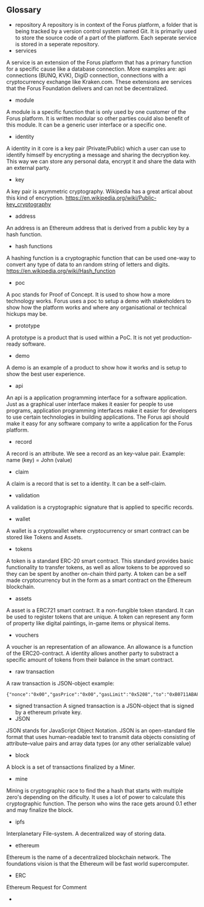 ## Glossary

* repository
A repository is in context of the Forus platform, a folder that is being tracked by a version control system named Git. It is primarily used to store the source code of a part of the platform. Each seperate service is stored in a seperate repository. 
* services

A service is an extension of the Forus platform that has a primary function for a specific cause like a database connection. More examples are: api connections (BUNQ, KVK), DigiD connection, connections with a cryptocurrency exchange like Kraken.com. These extensions are services that the Forus Foundation delivers and can not be decentralized.
* module

A module is a specific function that is only used by one customer of the Forus platform. It is written modular so other parties could also benefit of this module. It can be a generic user interface or a specific one.
* identity

A identity in it core is a key pair (Private/Public) which a user can use to identify himself by encrypting a message and sharing the decryption key. This way we can store any personal data, encrypt it and share the data with an external party.
* key

A key pair is asymmetric cryptography. Wikipedia has a great artical about this kind of encryption. https://en.wikipedia.org/wiki/Public-key_cryptography
* address

An address is an Ethereum address that is derived from a public key by a hash function.
* hash functions

A hashing function is a cryptographic function that can be used one-way to convert any type of data to an random string of letters and digits. https://en.wikipedia.org/wiki/Hash_function
* poc

A poc stands for Proof of Concept. It is used to show how a more technology works. Forus uses a poc to setup a demo with stakeholders to show how the platform works and where any organisational or technical hickups may be.
* prototype

A prototype is a product that is used within a PoC. It is not yet production-ready software.
* demo

A demo is an example of a product to show how it works and is setup to show the best user experience.
* api

An api is a application programming interface for a software application. Just as a graphical user interface makes it easier for people to use programs, application programming interfaces make it easier for developers to use certain technologies in building applications. The Forus api should make it easy for any software company to write a application for the Forus platform.
* record

A record is an attribute. We see a record as an key-value pair. Example: name (key) = John (value)
* claim

A claim is a record that is set to a identity. It can be a self-claim.
* validation

A validation is a cryptographic signature that is applied to specific records.
* wallet

A wallet is a cryptowallet where cryptocurrency or smart contract can be stored like Tokens and Assets.
* tokens

A token is a standard ERC-20 smart contract. This standard provides basic functionality to transfer tokens, as well as allow tokens to be approved so they can be spent by another on-chain third party. A token can be a self made cryptocurrency but in the form as a smart contract on the Ethereum blockchain.
* assets

A asset is a ERC721 smart contract. It a non-fungible token standard. It can be used to register tokens that are unique. A token can represent any form of property like digital paintings, in-game items or physical items.
* vouchers

A voucher is an representation of an allowance. An allowance is a function of the ERC20-contract. A identity allows another party to substract a specific amount of tokens from their balance in the smart contract.
* raw transaction

A raw transaction is JSON-object example:
```
{"nonce":"0x00","gasPrice":"0x00","gasLimit":"0x5208","to":"0xB0711ABA8Dc9b105DA40BA7e06daB1Cc2EA32A96","value":"0x4563918244f40000","data":"0x","chainId":1}
```
* signed transaction
A signed transaction is a JSON-object that is signed by a ethereum private key.
* JSON

JSON stands for JavaScript Object Notation. JSON is an open-standard file format that uses human-readable text to transmit data objects consisting of attribute–value pairs and array data types (or any other serializable value)
* block

A block is a set of transactions finalized by a Miner.
* mine

Mining is cryptographic race to find the a hash that starts with multiple zero's depending on the dificulty. It uses a lot of power to calculate this cryptographic function. The person who wins the race gets around 0.1 ether and may finalize the block.
* ipfs

Interplanetary File-system. A decentralized way of storing data.
* ethereum

Ethereum is the name of a decentralized blockchain network. The foundations vision is that the Ethereum will be fast world supercomputer.
* ERC

Ethereum Request for Comment

* 
